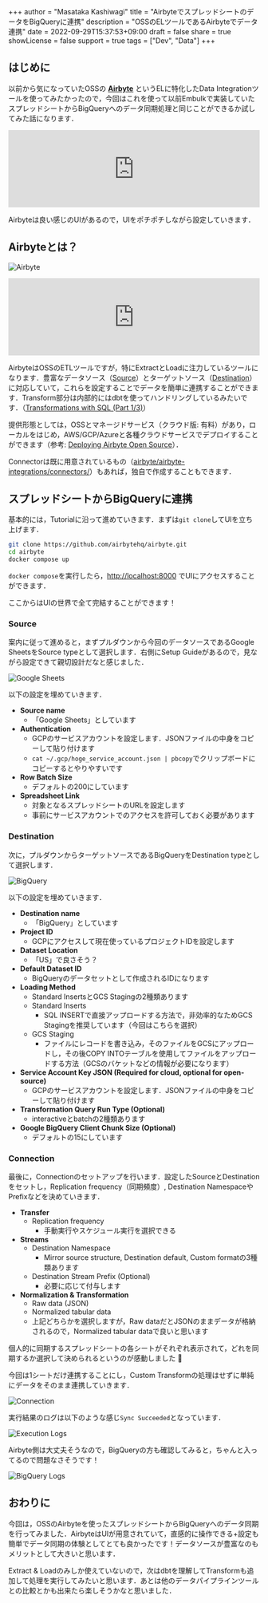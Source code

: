 +++
author = "Masataka Kashiwagi"
title = "AirbyteでスプレッドシートのデータをBigQueryに連携"
description = "OSSのELツールであるAirbyteでデータ連携"
date = 2022-09-29T15:37:53+09:00
draft = false
share = true
showLicense = false
support = true
tags = ["Dev", "Data"]
+++

## はじめに
以前から気になっていたOSSの <span class="marker_yellow">**[Airbyte](https://airbyte.com/)**</span> というELに特化したData Integrationツールを使ってみたかったので，今回はこれを使って以前Embulkで実装していたスプレッドシートからBigQueryへのデータ同期処理と同じことができるか試してみた話になります．

<iframe class="hatenablogcard" style="width:100%;height:155px;max-width:680px;" title="スプレッドシートからBigQueryへDigdagを使ったデータ連携" src="https://hatenablog-parts.com/embed?url=https://masatakashiwagi.github.io/portfolio/post/integrate-spreadsheets-to-bigquery-with-digdag/" width="300" height="150" frameborder="0" scrolling="no"></iframe>

Airbyteは良い感じのUIがあるので，UIをポチポチしながら設定していきます．

## Airbyteとは？
![Airbyte](../../img/airbyte-img1.png "Airbyte")

<iframe class="hatenablogcard" style="width:100%;height:155px;max-width:680px;" title="airbytehq/airbyte" src="https://hatenablog-parts.com/embed?url=https://github.com/airbytehq/airbyte" width="300" height="150" frameborder="0" scrolling="no"></iframe>

AirbyteはOSSのETLツールですが，特にExtractとLoadに注力しているツールになります．豊富なデータソース（[Source](https://airbyte.gitbook.io/airbyte/integrations/sources)）とターゲットソース（[Destination](https://airbyte.gitbook.io/airbyte/integrations/destinations)）に対応していて，これらを設定することでデータを簡単に連携することができます．Transform部分は内部的にはdbtを使ってハンドリングしているみたいです．（[Transformations with SQL (Part 1/3)](https://airbyte.gitbook.io/airbyte/operator-guides/transformation-and-normalization/transformations-with-sql)）

提供形態としては，OSSとマネージドサービス（クラウド版: 有料）があり，ローカルをはじめ，AWS/GCP/Azureと各種クラウドサービスでデプロイすることができます（参考: [Deploying Airbyte Open Source](https://airbyte.gitbook.io/airbyte/deploying-airbyte)）．

Connectorは既に用意されているもの（[airbyte/airbyte-integrations/connectors/](https://github.com/airbytehq/airbyte/tree/master/airbyte-integrations/connectors)）もあれば，独自で作成することもできます．

## スプレッドシートからBigQueryに連携
基本的には，Tutorialに沿って進めていきます．まずは`git clone`してUIを立ち上げます．

```bash
git clone https://github.com/airbytehq/airbyte.git
cd airbyte
docker compose up
```

`docker compose`を実行したら，[http://localhost:8000](http://localhost:8000) でUIにアクセスすることができます．

ここからはUIの世界で全て完結することができます！

### Source
案内に従って進めると，まずプルダウンから今回のデータソースであるGoogle SheetsをSource typeとして選択します．右側にSetup Guideがあるので，見ながら設定できて親切設計だなと感じました．

![Google Sheets](../../img/airbyte-img2.png "Google Sheets")

以下の設定を埋めていきます．
- **Source name**
    - 「Google Sheets」としています
- **Authentication**
    - GCPのサービスアカウントを設定します．JSONファイルの中身をコピーして貼り付けます
    - `cat ~/.gcp/hoge_service_account.json | pbcopy`でクリップボードにコピーするとやりやすいです
- **Row Batch Size**
    - デフォルトの200にしています
- **Spreadsheet Link**
    - 対象となるスプレッドシートのURLを設定します
    - 事前にサービスアカウントでのアクセスを許可しておく必要があります

### Destination
次に，プルダウンからターゲットソースであるBigQueryをDestination typeとして選択します．

![BigQuery](../../img/airbyte-img3.png "BigQuery")

以下の設定を埋めていきます．
- **Destination name**
    - 「BigQuery」としています
- **Project ID**
    - GCPにアクセスして現在使っているプロジェクトIDを設定します
- **Dataset Location**
    - 「US」で良さそう？
- **Default Dataset ID**
    - BigQueryのデータセットとして作成されるIDになります
- **Loading Method**
    - Standard InsertsとGCS Stagingの2種類あります
    - Standard Inserts
        - SQL INSERTで直接アップロードする方法で，非効率的なためGCS Stagingを推奨しています（今回はこちらを選択）
    - GCS Staging
        - ファイルにレコードを書き込み，そのファイルをGCSにアップロードし，その後COPY INTOテーブルを使用してファイルをアップロードする方法（GCSのバケットなどの情報が必要になります）
- **Service Account Key JSON (Required for cloud, optional for open-source)**
    - GCPのサービスアカウントを設定します．JSONファイルの中身をコピーして貼り付けます
- **Transformation Query Run Type (Optional)**
    - interactiveとbatchの2種類あります
- **Google BigQuery Client Chunk Size (Optional)**
    - デフォルトの15にしています

### Connection
最後に，Connectionのセットアップを行います．設定したSourceとDestinationをセットし，Replication frequency（同期頻度）, Destination NamespaceやPrefixなどを決めていきます．

- **Transfer**
    - Replication frequency
        - 手動実行やスケジュール実行を選択できる
- **Streams**
    - Destination Namespace
        -  Mirror source structure, Destination default, Custom formatの3種類あります
    - Destination Stream Prefix (Optional)
        - 必要に応じて付与します
- **Normalization & Transformation**
    - Raw data (JSON)
    - Normalized tabular data
    - 上記どちらかを選択しますが，Raw dataだとJSONのままデータが格納されるので，Normalized tabular dataで良いと思います

個人的に同期するスプレッドシートの各シートがそれぞれ表示されて，どれを同期するか選択して決められるというのが感動しました 🎉

今回は1シートだけ連携することにし，Custom Transformの処理はせずに単純にデータをそのまま連携していきます．

![Connection](../../img/airbyte-img4.png "Connection")

実行結果のログは以下のような感じ`Sync Succeeded`となっています．

![Execution Logs](../../img/airbyte-img5.png "Execution Logs")

Airbyte側は大丈夫そうなので，BigQueryの方も確認してみると，ちゃんと入ってるので問題なさそうです！

![BigQuery Logs](../../img/airbyte-img6.png "BigQuery Logs")

## おわりに
今回は，OSSのAirbyteを使ったスプレッドシートからBigQueryへのデータ同期を行ってみました．AirbyteはUIが用意されていて，直感的に操作できる+設定も簡単でデータ同期の体験としてとても良かったです！データソースが豊富なのもメリットとして大きいと思います．

Extract & Loadのみしか使えていないので，次はdbtを理解してTransformも追加して処理を実行してみたいと思います．あとは他のデータパイプラインツールとの比較とかも出来たら楽しそうかなと思いました．
